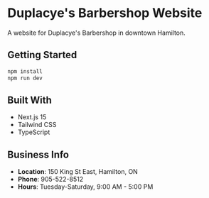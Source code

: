 # Duplacye's Barbershop Website

A website for Duplacye's Barbershop in downtown Hamilton.

## Getting Started

```bash
npm install
npm run dev
```

## Built With

- Next.js 15
- Tailwind CSS
- TypeScript

## Business Info

- **Location**: 150 King St East, Hamilton, ON
- **Phone**: 905-522-8512
- **Hours**: Tuesday-Saturday, 9:00 AM - 5:00 PM
